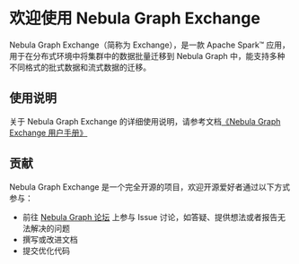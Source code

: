 # 欢迎使用 Nebula Graph Exchange

Nebula Graph Exchange（简称为 Exchange），是一款 Apache Spark&trade; 应用，用于在分布式环境中将集群中的数据批量迁移到 Nebula Graph 中，能支持多种不同格式的批式数据和流式数据的迁移。

## 使用说明

关于 Nebula Graph Exchange 的详细使用说明，请参考文档[《Nebula Graph Exchange 用户手册》](https://github.com/vesoft-inc/nebula-docs-cn/blob/master/nebula-exchange/ex-ug-toc.md)

## 贡献

Nebula Graph Exchange 是一个完全开源的项目，欢迎开源爱好者通过以下方式参与：

- 前往 [Nebula Graph 论坛](https://discuss.nebula-graph.com.cn/ "点击前往“Nebula Graph 论坛") 上参与 Issue 讨论，如答疑、提供想法或者报告无法解决的问题
- 撰写或改进文档
- 提交优化代码

